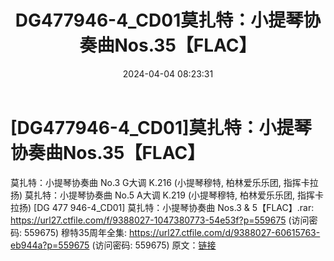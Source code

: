 ﻿---
title: DG477946-4_CD01莫扎特：小提琴协奏曲Nos.35【FLAC】
date: 2024-04-04 08:23:31
categories: 古典音乐、新世纪、纯音雅乐
tags: 纯音雅乐
---
# [DG477946-4_CD01]莫扎特：小提琴协奏曲Nos.35【FLAC】

莫扎特：小提琴协奏曲 No.3 G大调 K.216 (小提琴穆特,
柏林爱乐乐团, 指挥卡拉扬)
莫扎特：小提琴协奏曲 No.5 A大调 K.219 (小提琴穆特, 柏林爱乐乐团, 指挥卡拉扬)
[DG 477 946-4_CD01] 莫扎特：小提琴协奏曲 Nos.3 & 5【FLAC】.rar: https://url27.ctfile.com/f/9388027-1047380773-54e53f?p=559675
(访问密码: 559675)
穆特35周年全集: https://url27.ctfile.com/d/9388027-60615763-eb944a?p=559675
(访问密码: 559675)
原文：[链接](https://blog.sina.com.cn/s/blog_1647c7e76010314zm.html)